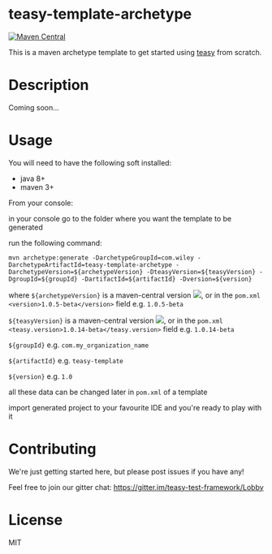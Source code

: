 # teasy-template-archetype

[![Maven Central](https://maven-badges.herokuapp.com/maven-central/com.wiley/teasy-template-archetype/badge.svg)](https://maven-badges.herokuapp.com/maven-central/com.wiley/teasy-template-archetype)

This is a maven archetype template to get started using [teasy](https://github.com/WileyLabs/teasy) from scratch.
# Description
Coming soon...
# Usage
You will need to have the following soft installed:
* java 8+
* maven 3+

From your console:

in your console go to the folder where you want the template to be generated

run the following command:

`mvn archetype:generate -DarchetypeGroupId=com.wiley -DarchetypeArtifactId=teasy-template-archetype -DarchetypeVersion=${archetypeVersion} -DteasyVersion=${teasyVersion} -DgroupId=${groupId} -DartifactId=${artifactId} -Dversion=${version}`

where 
`${archetypeVersion}` is a maven-central version [![](https://maven-badges.herokuapp.com/maven-central/com.wiley/teasy-template-archetype/badge.svg)](https://maven-badges.herokuapp.com/maven-central/com.wiley/teasy-template-archetype), or in the `pom.xml` `<version>1.0.5-beta</version>` field e.g. `1.0.5-beta`

`${teasyVersion}` is a maven-central version [![](https://maven-badges.herokuapp.com/maven-central/com.wiley/teasy/badge.svg)](https://maven-badges.herokuapp.com/maven-central/com.wiley/teasy), or in the `pom.xml` `<teasy.version>1.0.14-beta</teasy.version>` field e.g. `1.0.14-beta`

`${groupId}` e.g. `com.my_organization_name`

`${artifactId}` e.g. `teasy-template`

`${version}` e.g. `1.0`

all these data can be changed later in `pom.xml` of a template

import generated project to your favourite IDE and you're ready to play with it

# Contributing

We're just getting started here, but please post issues if you have any!

Feel free to join our gitter chat:
https://gitter.im/teasy-test-framework/Lobby

# License

MIT
